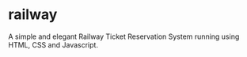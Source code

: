 # railway
A simple and elegant Railway Ticket Reservation System running using HTML, CSS and Javascript.
